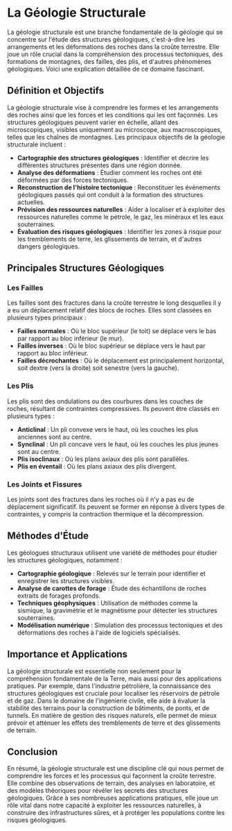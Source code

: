# La Géologie Structurale

La géologie structurale est une branche fondamentale de la géologie qui se concentre sur l'étude des structures géologiques, c'est-à-dire les arrangements et les déformations des roches dans la croûte terrestre. Elle joue un rôle crucial dans la compréhension des processus tectoniques, des formations de montagnes, des failles, des plis, et d'autres phénomènes géologiques. Voici une explication détaillée de ce domaine fascinant.

## Définition et Objectifs

La géologie structurale vise à comprendre les formes et les arrangements des roches ainsi que les forces et les conditions qui les ont façonnés. Les structures géologiques peuvent varier en échelle, allant des microscopiques, visibles uniquement au microscope, aux macroscopiques, telles que les chaînes de montagnes. Les principaux objectifs de la géologie structurale incluent :

- **Cartographie des structures géologiques** : Identifier et décrire les différentes structures présentes dans une région donnée.
- **Analyse des déformations** : Étudier comment les roches ont été déformées par des forces tectoniques.
- **Reconstruction de l'histoire tectonique** : Reconstituer les événements géologiques passés qui ont conduit à la formation des structures actuelles.
- **Prévision des ressources naturelles** : Aider à localiser et à exploiter des ressources naturelles comme le pétrole, le gaz, les minéraux et les eaux souterraines.
- **Évaluation des risques géologiques** : Identifier les zones à risque pour les tremblements de terre, les glissements de terrain, et d'autres dangers géologiques.

## Principales Structures Géologiques

### Les Failles

Les failles sont des fractures dans la croûte terrestre le long desquelles il y a eu un déplacement relatif des blocs de roches. Elles sont classées en plusieurs types principaux :

- **Failles normales** : Où le bloc supérieur (le toit) se déplace vers le bas par rapport au bloc inférieur (le mur).
- **Failles inverses** : Où le bloc supérieur se déplace vers le haut par rapport au bloc inférieur.
- **Failles décrochantes** : Où le déplacement est principalement horizontal, soit dextre (vers la droite) soit senestre (vers la gauche).

### Les Plis

Les plis sont des ondulations ou des courbures dans les couches de roches, résultant de contraintes compressives. Ils peuvent être classés en plusieurs types :

- **Anticlinal** : Un pli convexe vers le haut, où les couches les plus anciennes sont au centre.
- **Synclinal** : Un pli concave vers le haut, où les couches les plus jeunes sont au centre.
- **Plis isoclinaux** : Où les plans axiaux des plis sont parallèles.
- **Plis en éventail** : Où les plans axiaux des plis divergent.

### Les Joints et Fissures

Les joints sont des fractures dans les roches où il n'y a pas eu de déplacement significatif. Ils peuvent se former en réponse à divers types de contraintes, y compris la contraction thermique et la décompression.

## Méthodes d'Étude

Les géologues structuraux utilisent une variété de méthodes pour étudier les structures géologiques, notamment :

- **Cartographie géologique** : Relevés sur le terrain pour identifier et enregistrer les structures visibles.
- **Analyse de carottes de forage** : Étude des échantillons de roches extraits de forages profonds.
- **Techniques géophysiques** : Utilisation de méthodes comme la sismique, la gravimétrie et le magnétisme pour détecter les structures souterraines.
- **Modélisation numérique** : Simulation des processus tectoniques et des déformations des roches à l'aide de logiciels spécialisés.

## Importance et Applications

La géologie structurale est essentielle non seulement pour la compréhension fondamentale de la Terre, mais aussi pour des applications pratiques. Par exemple, dans l'industrie pétrolière, la connaissance des structures géologiques est cruciale pour localiser les réservoirs de pétrole et de gaz. Dans le domaine de l'ingénierie civile, elle aide à évaluer la stabilité des terrains pour la construction de bâtiments, de ponts, et de tunnels. En matière de gestion des risques naturels, elle permet de mieux prévoir et atténuer les effets des tremblements de terre et des glissements de terrain.

## Conclusion

En résumé, la géologie structurale est une discipline clé qui nous permet de comprendre les forces et les processus qui façonnent la croûte terrestre. Elle combine des observations de terrain, des analyses en laboratoire, et des modèles théoriques pour révéler les secrets des structures géologiques. Grâce à ses nombreuses applications pratiques, elle joue un rôle vital dans notre capacité à exploiter les ressources naturelles, à construire des infrastructures sûres, et à protéger les populations contre les risques géologiques.
